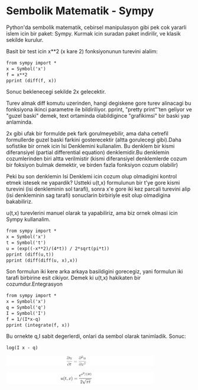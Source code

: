 # Sembolik Matematik - Sympy

Python'da sembolik matematik, cebirsel manipulasyon gibi pek cok
yararli islem icin bir paket: Sympy. Kurmak icin suradan paket
indirilir, ve klasik sekilde kurulur.

Basit bir test icin x**2 (x kare 2) fonksiyonunun turevini alalim:

```
from sympy import *
x = Symbol('x')
f = x**2
pprint (diff(f, x))
```

Sonuc beklenecegi sekilde 2x gelecektir.

Turev almak diff komutu uzerinden, hangi degiskene gore turev
alinacagi bu fonksiyona ikinci parametre ile bildiriliyor. pprint,
"pretty print"'ten geliyor ve "guzel baski" demek, text ortaminda
olabildigince "grafikimsi" bir baski yap anlaminda.

2x gibi ufak bir formulde pek fark gorulmeyebilir, ama daha cetrefil
formullerde guzel baski farkini gosterecektir (altta gorulecegi
gibi).Daha sofistike bir ornek icin Isi Denklemini kullanalim. Bu
denklem bir kismi diferansiyel (partial differential equation)
denklemidir.Bu denklemin cozumlerinden biri altta verilmistir (kismi
diferansiyel denklemlerde cozum bir foksiyon bulmak demektir, ve
birden fazla fonksiyon cozum olabilir)

Peki bu son denklemin Isi Denklemi icin cozum olup olmadigini kontrol
etmek istesek ne yapardik?  Ustteki u(t,x) formulunun bir t'ye gore
kismi turevini (isi denkleminin sol tarafi), sonra x'e gore iki kez
parcali turevini alip (isi denkleminin sag tarafi) sonuclarin
birbiriyle esit olup olmadigina bakabiliriz.

u(t,x) turevlerini manuel olarak ta yapabiliriz, ama biz ornek olmasi
icin Sympy kullanalim.

```
from sympy import *
x = Symbol('x')
t = Symbol('t')
u = (exp((-x**2)/(4*t)) / 2*sqrt(pi*t))
pprint (diff(u,t))
pprint (diff(diff(u, x),x))
```

Son formulun iki kere arka arkaya basildigini gorecegiz, yani formulun
iki tarafi birbirine esit cikiyor. Demek ki u(t,x) hakikaten bir
cozumdur.Entegrasyon

```
from sympy import *
x = Symbol('x')
q = Symbol('q')
I = Symbol('I')
f = 1/(I*x-q)
pprint (integrate(f, x))
```

Bu ornekte q,I sabit degerlerdi, onlari da sembol olarak
tanimladik. Sonuc:

```
log(I x - q)
```

![](heat.png)

![](heat_sol.png)

